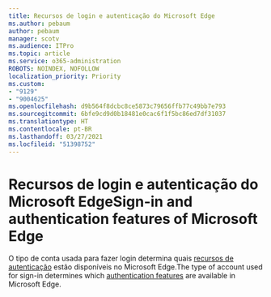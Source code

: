 ```yaml
---
title: Recursos de login e autenticação do Microsoft Edge
ms.author: pebaum
author: pebaum
manager: scotv
ms.audience: ITPro
ms.topic: article
ms.service: o365-administration
ROBOTS: NOINDEX, NOFOLLOW
localization_priority: Priority
ms.custom:
- "9129"
- "9004625"
ms.openlocfilehash: d9b564f8dcbc8ce5873c79656ffb77c49bb7e793
ms.sourcegitcommit: 6bfe9cd9d0b18481e0cac6f1f5bc86ed7df31037
ms.translationtype: HT
ms.contentlocale: pt-BR
ms.lasthandoff: 03/27/2021
ms.locfileid: "51398752"
---
```

# <a name="sign-in-and-authentication-features-of-microsoft-edge"></a><span data-ttu-id="6c7c1-102">Recursos de login e autenticação do Microsoft Edge</span><span class="sxs-lookup"><span data-stu-id="6c7c1-102">Sign-in and authentication features of Microsoft Edge</span></span>

<span data-ttu-id="6c7c1-103">O tipo de conta usada para fazer login determina quais [recursos de autenticação](https://go.microsoft.com/fwlink/?linkid=2134570) estão disponíveis no Microsoft Edge.</span><span class="sxs-lookup"><span data-stu-id="6c7c1-103">The type of account used for sign-in determines which [authentication features](https://go.microsoft.com/fwlink/?linkid=2134570) are available in Microsoft Edge.</span></span>